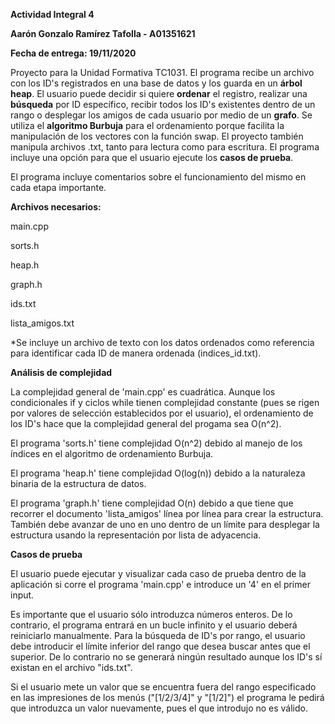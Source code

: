 **Actividad Integral 4**

**Aarón Gonzalo Ramírez Tafolla - A01351621**

**Fecha de entrega: 19/11/2020**

Proyecto para la Unidad Formativa TC1031. El programa recibe un archivo con los ID's registrados en una base de datos y los guarda en un **árbol heap**.
El usuario puede decidir si quiere **ordenar** el registro, realizar una **búsqueda** por ID específico, recibir todos los ID's existentes dentro
de un rango o desplegar los amigos de cada usuario por medio de un **grafo**. Se utiliza el **algoritmo Burbuja** para el ordenamiento porque facilita la
manipulación de los vectores con la función swap. El proyecto también manipula archivos .txt, tanto para lectura como para escritura.
El programa incluye una opción para que el usuario ejecute los **casos de prueba**.

El programa incluye comentarios sobre el funcionamiento del mismo en cada etapa importante.

**Archivos necesarios:**

main.cpp

sorts.h

heap.h

graph.h

ids.txt

lista_amigos.txt

*Se incluye un archivo de texto con los datos ordenados como referencia para identificar cada ID de manera ordenada (indices_id.txt).

**Análisis de complejidad**

La complejidad general de 'main.cpp' es cuadrática. Aunque los condicionales if y ciclos while tienen complejidad constante (pues se rigen por valores de selección establecidos
por el usuario), el ordenamiento de los ID's hace que la complejidad general del progama sea O(n^2).

El programa 'sorts.h' tiene complejidad O(n^2) debido al manejo de los índices en el algoritmo de ordenamiento Burbuja.

El programa 'heap.h' tiene complejidad O(log(n)) debido a la naturaleza binaria de la estructura de datos.

El programa 'graph.h' tiene complejidad O(n) debido a que tiene que recorrer el documento 'lista_amigos' línea por línea para crear la estructura. También debe
avanzar de uno en uno dentro de un límite para desplegar la estructura usando la representación por lista de adyacencia.

**Casos de prueba**

El usuario puede ejecutar y visualizar cada caso de prueba dentro de la aplicación si corre el programa 'main.cpp' e introduce un '4' en el primer input.

Es importante que el usuario sólo introduzca números enteros. De lo contrario, el programa entrará en un bucle infinito y el usuario deberá reiniciarlo manualmente.
Para la búsqueda de ID's por rango, el usuario debe introducir el límite inferior del rango que desea buscar antes que el superior. De lo contrario no se generará
ningún resultado aunque los ID's sí existan en el archivo "ids.txt".

Si el usuario mete un valor que se encuentra fuera del rango especificado en las impresiones de los menús ("[1/2/3/4]" y "[1/2]") el programa le pedirá que
introduzca un valor nuevamente, pues el que introdujo no es válido.
